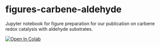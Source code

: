# figures-carbene-aldehyde
Jupyter notebook for figure preparation for our publication on carbene redox catalysis with aldehyde substrates.

[![Open In Colab](https://colab.research.google.com/assets/colab-badge.svg)](https://colab.research.google.com/github/BaikgrpKAIST/figures-carbene-aldehyde/blob/main/carbene_aldehyde_figures.ipynb)
